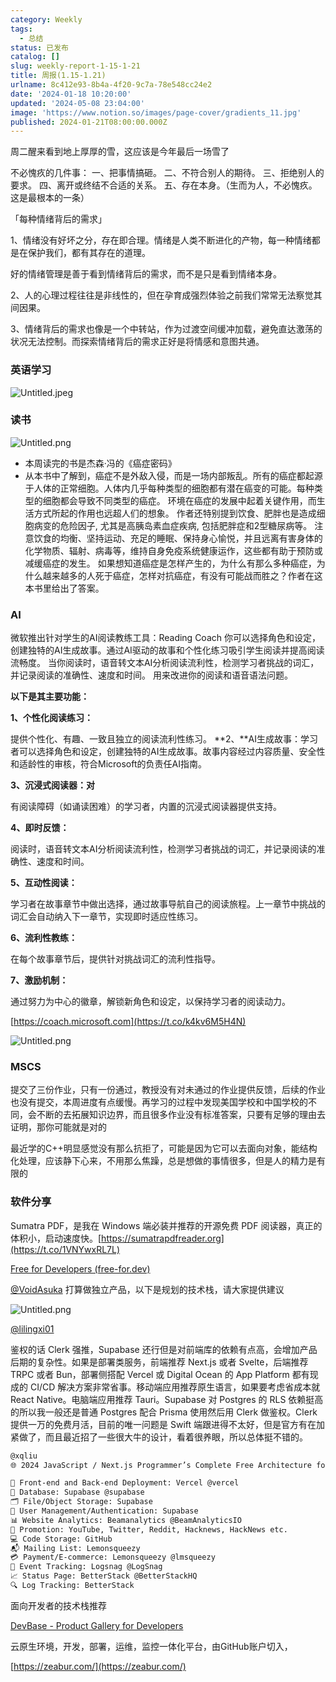 ```yaml
---
category: Weekly
tags:
  - 总结
status: 已发布
catalog: []
slug: weekly-report-1-15-1-21
title: 周报(1.15-1.21)
urlname: 8c412e93-8b4a-4f20-9c7a-78e548cc24e2
date: '2024-01-18 10:20:00'
updated: '2024-05-08 23:04:00'
image: 'https://www.notion.so/images/page-cover/gradients_11.jpg'
published: 2024-01-21T08:00:00.000Z
---
```


周二醒来看到地上厚厚的雪，这应该是今年最后一场雪了


不必愧疚的几件事：
一、把事情搞砸。
二、不符合别人的期待。
三、拒绝别人的要求。
四、离开或终结不合适的关系。
五、存在本身。（生而为人，不必愧疚。这是最根本的一条）


「每种情绪背后的需求」


1、情绪没有好坏之分，存在即合理。情绪是人类不断进化的产物，每一种情绪都是在保护我们，都有其存在的道理。


好的情绪管理是善于看到情绪背后的需求，而不是只是看到情绪本身。


2、人的心理过程往往是非线性的，但在孕育成强烈体验之前我们常常无法察觉其间因果。


3、情绪背后的需求也像是一个中转站，作为过渡空间缓冲加载，避免直达激荡的状况无法控制。而探索情绪背后的需求正好是将情感和意图共通。


### 英语学习


![Untitled.jpeg](https://prod-files-secure.s3.us-west-2.amazonaws.com/5d24fe63-e567-4804-86f9-9fdc62e13082/faec46dc-9da5-4799-b905-c316418f1168/Untitled.jpeg?X-Amz-Algorithm=AWS4-HMAC-SHA256&X-Amz-Content-Sha256=UNSIGNED-PAYLOAD&X-Amz-Credential=ASIAZI2LB466UGUJAIMC%2F20250216%2Fus-west-2%2Fs3%2Faws4_request&X-Amz-Date=20250216T213228Z&X-Amz-Expires=3600&X-Amz-Security-Token=IQoJb3JpZ2luX2VjED0aCXVzLXdlc3QtMiJGMEQCIBBfzzA5BVEutm0oouLeWCRkP125e7hbH1ZSWHQAiiveAiA05k%2FPFKUIiF5N8dzsoZvOXJfcYA4oqGmtVbYhWBCUUyr%2FAwhmEAAaDDYzNzQyMzE4MzgwNSIMzDLIfULC2AyaxNnRKtwD%2BULgYXhYu3a9DJJs3fju%2Bd%2BKrGo5MHnlmrq7F4g15IDLMgMnaPPx5YzWHDj7ViRLSu67xzlYm7HU04yVlzJNE6GdEuCxnBzzlsY%2F6ELKESfjtK7X7cJsU9x1sqcRL18FQ2tKAJQiKb3riA74mid9Hm4gRkAhUDYpqbgNwRPG6tAZrzx%2FRGLwZwLJ0gK%2BJtzTnJo%2BzjIvk7qKvDMH%2FZJJu9HlSO8laWA8K%2FYxdaaaP3Qtaw0Zf2%2BCNe0b%2F%2BljILGy4e1P7isljiEc3nYm6qCRXNzkpQ8yf%2BwefWjuL3NacHs9vQ15SOwqALZ7hdPN%2BOW70X%2BCPLdArlD3U%2Ba5UxkEIJrBtzseR%2BqTF%2B8foiQ5gJGWitOnD5VvVjlGx0F6ntknjbL6BZC2qJ7SuBlDq0PrxXSpJWORSI8tEgveUJEuqwEH9KIsVRUnmy%2FXQEDyi4JGpDUIWXiXYoreLEx9JyVj%2FOU1S4uwiozyFRq1GOhui064fBcXxacA4L4DNtqlob0GIXEfzMJst0i1PYoxkifxZ5Ck7RkpiLbcK6wpygEiSMzdwD1JpAIDULFl60NBtk1Qho2SKbDpC36LLrR9Z7HDhZHSMtlsXxMOGnxK53RzxaMeCzKO2HVNqTkQ2ZgwtaTJvQY6pgGGyNIUJoKOffs0xKziJqQlkXbr9IrC9z6yJMOgTIQBwPNXOl4eLnaK6gCGVKqF57yVCSMO0QUHR%2BhJ0Jxpx3cJRPEGz1Z3seUqcxcfKYDjLu2%2Fo46RoCp2fiPmSpc4hD3ipyCqT0UUg%2BtqrDrtC1S7psBboXx9uK0a5O9oA%2FtLffLp6fQBh1JY%2BBsb%2Fatobf6h1X1g2x%2F7iILmWDJtyb%2F9y6psBb%2BB&X-Amz-Signature=9e06b6bf51b3c64a0824115e068062d5166d80799481eb478bb8887dad8b7471&X-Amz-SignedHeaders=host&x-id=GetObject)


### 读书


![Untitled.png](https://prod-files-secure.s3.us-west-2.amazonaws.com/5d24fe63-e567-4804-86f9-9fdc62e13082/08aff459-da99-4ed5-87c6-1f4c95b62ac3/Untitled.png?X-Amz-Algorithm=AWS4-HMAC-SHA256&X-Amz-Content-Sha256=UNSIGNED-PAYLOAD&X-Amz-Credential=ASIAZI2LB466UGUJAIMC%2F20250216%2Fus-west-2%2Fs3%2Faws4_request&X-Amz-Date=20250216T213228Z&X-Amz-Expires=3600&X-Amz-Security-Token=IQoJb3JpZ2luX2VjED0aCXVzLXdlc3QtMiJGMEQCIBBfzzA5BVEutm0oouLeWCRkP125e7hbH1ZSWHQAiiveAiA05k%2FPFKUIiF5N8dzsoZvOXJfcYA4oqGmtVbYhWBCUUyr%2FAwhmEAAaDDYzNzQyMzE4MzgwNSIMzDLIfULC2AyaxNnRKtwD%2BULgYXhYu3a9DJJs3fju%2Bd%2BKrGo5MHnlmrq7F4g15IDLMgMnaPPx5YzWHDj7ViRLSu67xzlYm7HU04yVlzJNE6GdEuCxnBzzlsY%2F6ELKESfjtK7X7cJsU9x1sqcRL18FQ2tKAJQiKb3riA74mid9Hm4gRkAhUDYpqbgNwRPG6tAZrzx%2FRGLwZwLJ0gK%2BJtzTnJo%2BzjIvk7qKvDMH%2FZJJu9HlSO8laWA8K%2FYxdaaaP3Qtaw0Zf2%2BCNe0b%2F%2BljILGy4e1P7isljiEc3nYm6qCRXNzkpQ8yf%2BwefWjuL3NacHs9vQ15SOwqALZ7hdPN%2BOW70X%2BCPLdArlD3U%2Ba5UxkEIJrBtzseR%2BqTF%2B8foiQ5gJGWitOnD5VvVjlGx0F6ntknjbL6BZC2qJ7SuBlDq0PrxXSpJWORSI8tEgveUJEuqwEH9KIsVRUnmy%2FXQEDyi4JGpDUIWXiXYoreLEx9JyVj%2FOU1S4uwiozyFRq1GOhui064fBcXxacA4L4DNtqlob0GIXEfzMJst0i1PYoxkifxZ5Ck7RkpiLbcK6wpygEiSMzdwD1JpAIDULFl60NBtk1Qho2SKbDpC36LLrR9Z7HDhZHSMtlsXxMOGnxK53RzxaMeCzKO2HVNqTkQ2ZgwtaTJvQY6pgGGyNIUJoKOffs0xKziJqQlkXbr9IrC9z6yJMOgTIQBwPNXOl4eLnaK6gCGVKqF57yVCSMO0QUHR%2BhJ0Jxpx3cJRPEGz1Z3seUqcxcfKYDjLu2%2Fo46RoCp2fiPmSpc4hD3ipyCqT0UUg%2BtqrDrtC1S7psBboXx9uK0a5O9oA%2FtLffLp6fQBh1JY%2BBsb%2Fatobf6h1X1g2x%2F7iILmWDJtyb%2F9y6psBb%2BB&X-Amz-Signature=a9f9dd2189d9a8365811c32be97edb44d281621ec2650651e6a4a74c86c9d0a6&X-Amz-SignedHeaders=host&x-id=GetObject)

- 本周读完的书是杰森·冯的《癌症密码》
- 从本书中了解到，癌症不是外敌入侵，而是一场内部叛乱。所有的癌症都起源于人体的正常细胞。人体内几乎每种类型的细胞都有潜在癌变的可能。每种类型的细胞都会导致不同类型的癌症。
环境在癌症的发展中起着关键作用，而生活方式所起的作用也远超人们的想象。
作者还特别提到饮食、肥胖也是造成细胞病变的危险因子, 尤其是高胰岛素血症疾病, 包括肥胖症和2型糖尿病等。
注意饮食的均衡、坚持运动、充足的睡眠、保持身心愉悦，并且远离有害身体的化学物质、辐射、病毒等，维持自身免疫系统健康运作，这些都有助于预防或减缓癌症的发生。
如果想知道癌症是怎样产生的，为什么有那么多种癌症，为什么越来越多的人死于癌症，怎样对抗癌症，有没有可能战而胜之？作者在这本书里给出了答案。

### AI


微软推出针对学生的AI阅读教练工具：Reading Coach
你可以选择角色和设定，创建独特的AI生成故事。通过AI驱动的故事和个性化练习吸引学生阅读并提高阅读流畅度。
当你阅读时，语音转文本AI分析阅读流利性，检测学习者挑战的词汇，并记录阅读的准确性、速度和时间。
用来改进你的阅读和语音语法问题。


**以下是其主要功能：**


**1、个性化阅读练习：**


提供个性化、有趣、一致且独立的阅读流利性练习。
**2、**AI生成故事：学习者可以选择角色和设定，创建独特的AI生成故事。故事内容经过内容质量、安全性和适龄性的审核，符合Microsoft的负责任AI指南。


**3、沉浸式阅读器：对**


有阅读障碍（如诵读困难）的学习者，内置的沉浸式阅读器提供支持。


**4、即时反馈：**


阅读时，语音转文本AI分析阅读流利性，检测学习者挑战的词汇，并记录阅读的准确性、速度和时间。


**5、互动性阅读：**


学习者在故事章节中做出选择，通过故事导航自己的阅读旅程。上一章节中挑战的词汇会自动纳入下一章节，实现即时适应性练习。


**6、流利性教练：**


在每个故事章节后，提供针对挑战词汇的流利性指导。


**7、激励机制：**


通过努力为中心的徽章，解锁新角色和设定，以保持学习者的阅读动力。


[https://coach.microsoft.com](https://t.co/k4kv6M5H4N)


![Untitled.png](https://prod-files-secure.s3.us-west-2.amazonaws.com/5d24fe63-e567-4804-86f9-9fdc62e13082/8f53d036-0cfc-469d-a837-f15107675ae4/Untitled.png?X-Amz-Algorithm=AWS4-HMAC-SHA256&X-Amz-Content-Sha256=UNSIGNED-PAYLOAD&X-Amz-Credential=ASIAZI2LB466UGUJAIMC%2F20250216%2Fus-west-2%2Fs3%2Faws4_request&X-Amz-Date=20250216T213228Z&X-Amz-Expires=3600&X-Amz-Security-Token=IQoJb3JpZ2luX2VjED0aCXVzLXdlc3QtMiJGMEQCIBBfzzA5BVEutm0oouLeWCRkP125e7hbH1ZSWHQAiiveAiA05k%2FPFKUIiF5N8dzsoZvOXJfcYA4oqGmtVbYhWBCUUyr%2FAwhmEAAaDDYzNzQyMzE4MzgwNSIMzDLIfULC2AyaxNnRKtwD%2BULgYXhYu3a9DJJs3fju%2Bd%2BKrGo5MHnlmrq7F4g15IDLMgMnaPPx5YzWHDj7ViRLSu67xzlYm7HU04yVlzJNE6GdEuCxnBzzlsY%2F6ELKESfjtK7X7cJsU9x1sqcRL18FQ2tKAJQiKb3riA74mid9Hm4gRkAhUDYpqbgNwRPG6tAZrzx%2FRGLwZwLJ0gK%2BJtzTnJo%2BzjIvk7qKvDMH%2FZJJu9HlSO8laWA8K%2FYxdaaaP3Qtaw0Zf2%2BCNe0b%2F%2BljILGy4e1P7isljiEc3nYm6qCRXNzkpQ8yf%2BwefWjuL3NacHs9vQ15SOwqALZ7hdPN%2BOW70X%2BCPLdArlD3U%2Ba5UxkEIJrBtzseR%2BqTF%2B8foiQ5gJGWitOnD5VvVjlGx0F6ntknjbL6BZC2qJ7SuBlDq0PrxXSpJWORSI8tEgveUJEuqwEH9KIsVRUnmy%2FXQEDyi4JGpDUIWXiXYoreLEx9JyVj%2FOU1S4uwiozyFRq1GOhui064fBcXxacA4L4DNtqlob0GIXEfzMJst0i1PYoxkifxZ5Ck7RkpiLbcK6wpygEiSMzdwD1JpAIDULFl60NBtk1Qho2SKbDpC36LLrR9Z7HDhZHSMtlsXxMOGnxK53RzxaMeCzKO2HVNqTkQ2ZgwtaTJvQY6pgGGyNIUJoKOffs0xKziJqQlkXbr9IrC9z6yJMOgTIQBwPNXOl4eLnaK6gCGVKqF57yVCSMO0QUHR%2BhJ0Jxpx3cJRPEGz1Z3seUqcxcfKYDjLu2%2Fo46RoCp2fiPmSpc4hD3ipyCqT0UUg%2BtqrDrtC1S7psBboXx9uK0a5O9oA%2FtLffLp6fQBh1JY%2BBsb%2Fatobf6h1X1g2x%2F7iILmWDJtyb%2F9y6psBb%2BB&X-Amz-Signature=9c1aef2fab22c806a6fd5c81db7975769f7c6fb688fb8680b11f729047f09f7b&X-Amz-SignedHeaders=host&x-id=GetObject)


### MSCS


提交了三份作业，只有一份通过，教授没有对未通过的作业提供反馈，后续的作业也没有提交，本周进度有点缓慢。再学习的过程中发现美国学校和中国学校的不同，会不断的去拓展知识边界，而且很多作业没有标准答案，只要有足够的理由去证明，那你可能就是对的


最近学的C++明显感觉没有那么抗拒了，可能是因为它可以去面向对象，能结构化处理，应该静下心来，不用那么焦躁，总是想做的事情很多，但是人的精力是有限的


### 软件分享


Sumatra PDF，是我在 Windows 端必装并推荐的开源免费 PDF 阅读器，真正的体积小，启动速度快。[https://sumatrapdfreader.org](https://t.co/1VNYwxRL7L)


[Free for Developers (free-for.dev)](https://free-for.dev/#/)


[@VoidAsuka](https://twitter.com/VoidAsuka) 打算做独立产品，以下是规划的技术栈，请大家提供建议


![Untitled.png](https://prod-files-secure.s3.us-west-2.amazonaws.com/5d24fe63-e567-4804-86f9-9fdc62e13082/93561a3c-b2bc-4a43-bbc5-67e3f740ed5e/Untitled.png?X-Amz-Algorithm=AWS4-HMAC-SHA256&X-Amz-Content-Sha256=UNSIGNED-PAYLOAD&X-Amz-Credential=ASIAZI2LB466UGUJAIMC%2F20250216%2Fus-west-2%2Fs3%2Faws4_request&X-Amz-Date=20250216T213228Z&X-Amz-Expires=3600&X-Amz-Security-Token=IQoJb3JpZ2luX2VjED0aCXVzLXdlc3QtMiJGMEQCIBBfzzA5BVEutm0oouLeWCRkP125e7hbH1ZSWHQAiiveAiA05k%2FPFKUIiF5N8dzsoZvOXJfcYA4oqGmtVbYhWBCUUyr%2FAwhmEAAaDDYzNzQyMzE4MzgwNSIMzDLIfULC2AyaxNnRKtwD%2BULgYXhYu3a9DJJs3fju%2Bd%2BKrGo5MHnlmrq7F4g15IDLMgMnaPPx5YzWHDj7ViRLSu67xzlYm7HU04yVlzJNE6GdEuCxnBzzlsY%2F6ELKESfjtK7X7cJsU9x1sqcRL18FQ2tKAJQiKb3riA74mid9Hm4gRkAhUDYpqbgNwRPG6tAZrzx%2FRGLwZwLJ0gK%2BJtzTnJo%2BzjIvk7qKvDMH%2FZJJu9HlSO8laWA8K%2FYxdaaaP3Qtaw0Zf2%2BCNe0b%2F%2BljILGy4e1P7isljiEc3nYm6qCRXNzkpQ8yf%2BwefWjuL3NacHs9vQ15SOwqALZ7hdPN%2BOW70X%2BCPLdArlD3U%2Ba5UxkEIJrBtzseR%2BqTF%2B8foiQ5gJGWitOnD5VvVjlGx0F6ntknjbL6BZC2qJ7SuBlDq0PrxXSpJWORSI8tEgveUJEuqwEH9KIsVRUnmy%2FXQEDyi4JGpDUIWXiXYoreLEx9JyVj%2FOU1S4uwiozyFRq1GOhui064fBcXxacA4L4DNtqlob0GIXEfzMJst0i1PYoxkifxZ5Ck7RkpiLbcK6wpygEiSMzdwD1JpAIDULFl60NBtk1Qho2SKbDpC36LLrR9Z7HDhZHSMtlsXxMOGnxK53RzxaMeCzKO2HVNqTkQ2ZgwtaTJvQY6pgGGyNIUJoKOffs0xKziJqQlkXbr9IrC9z6yJMOgTIQBwPNXOl4eLnaK6gCGVKqF57yVCSMO0QUHR%2BhJ0Jxpx3cJRPEGz1Z3seUqcxcfKYDjLu2%2Fo46RoCp2fiPmSpc4hD3ipyCqT0UUg%2BtqrDrtC1S7psBboXx9uK0a5O9oA%2FtLffLp6fQBh1JY%2BBsb%2Fatobf6h1X1g2x%2F7iILmWDJtyb%2F9y6psBb%2BB&X-Amz-Signature=7d57bd858d7ae439e18c6bbf657e7b813a14d45994a3a4b971b8e1b3097046ee&X-Amz-SignedHeaders=host&x-id=GetObject)


[@lilingxi01](https://twitter.com/lilingxi01)


鉴权的话 Clerk 强推，Supabase 还行但是对前端库的依赖有点高，会增加产品后期的复杂性。如果是部署类服务，前端推荐 Next.js 或者 Svelte，后端推荐 TRPC 或者 Bun，部署侧搭配 Vercel 或 Digital Ocean 的 App Platform 都有现成的 CI/CD 解决方案非常省事。移动端应用推荐原生语言，如果要考虑省成本就 React Native。电脑端应用推荐 Tauri。Supabase 对 Postgres 的 RLS 依赖挺高的所以我一般还是普通 Postgres 配合 Prisma 使用然后用 Clerk 做鉴权。Clerk 提供一万的免费月活，目前的唯一问题是 Swift 端跟进得不太好，但是官方有在加紧做了，而且最近招了一些很大牛的设计，看着很养眼，所以总体挺不错的。


```markdown
@xqliu
🌐 2024 JavaScript / Next.js Programmer’s Complete Free Architecture for solo entrepreneur:

🔧 Front-end and Back-end Deployment: Vercel @vercel
💾 Database: Supabase @supabase
🗂️ File/Object Storage: Supabase
👥 User Management/Authentication: Supabase
📊 Website Analytics: Beamanalytics @BeamAnalyticsIO
📣 Promotion: YouTube, Twitter, Reddit, Hacknews, HackNews etc. 
💻 Code Storage: GitHub
📬 Mailing List: Lemonsqueezy
💳 Payment/E-commerce: Lemonsqueezy @lmsqueezy
📌 Event Tracking: Logsnag @LogSnag
📈 Status Page: BetterStack @BetterStackHQ
🔍 Log Tracking: BetterStack
```


面向开发者的技术栈推荐


[DevBase - Product Gallery for Developers](https://devbase.fyi/)


云原生环境，开发，部署，运维，监控一体化平台，由GitHub账户切入，


[https://zeabur.com/](https://zeabur.com/)

